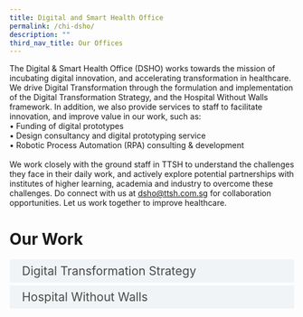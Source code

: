 ```yaml
---
title: Digital and Smart Health Office
permalink: /chi-dsho/
description: ""
third_nav_title: Our Offices
---
```

The Digital &amp; Smart Health Office (DSHO) works towards the mission of incubating digital innovation, and accelerating transformation in healthcare.
We drive Digital Transformation through the formulation and implementation of the Digital Transformation Strategy, and the Hospital Without Walls framework. In addition, we also provide services to staff to facilitate innovation, and improve value in our work, such as:<br>
•	Funding of digital prototypes <br>
•	Design consultancy and digital prototyping service<br>
•	Robotic Process Automation (RPA) consulting &amp; development<br><br>
We work closely with the ground staff in TTSH to understand the challenges they face in their daily work, and actively explore potential partnerships with institutes of higher learning, academia and industry to overcome these challenges.
Do connect with us at dsho@ttsh.com.sg for collaboration opportunities. Let us work together to improve healthcare.

<h1>Our Work</h1>

<style>

input {
	display: none;
}
label {
	display: block;
	padding: 8px 22px;
	margin: 0 0 5px 0;
	cursor: pointor;
	background: #F0F4F6;
	border-radius: 3px;
	width=100%;
	color: #484848;
	transition: ease .5s;
	font-size: 1.5em;
}

label:hover {
	background: #BD2D37;
	color: #FFF;
}

.accordion-content {
	display: block;
	padding: 8px 22px;
	margin: 0 0 5px 0;
	background: #E2E5F6; 
	border: 1px solid #484848; 
	border-radius: 3px;
	font-size: 1.25em;
}

input + label + .accordion-content {
	display: none;
}

input:checked + label + .accordion-content {
	display: none;
}

input:checked + label + .accordion-content {
	display: block;
}

</style>
<!-- End of accordion -->

<div class="container">

<div>
	<input id="title1" type="checkbox"><label for="title1">Digital Transformation Strategy  </label>
	<div class="accordion-content">
	<div class="para">With guidance from the Digital Transformation Council, DSHO formulated the Digital Transformation Strategy which is the strategic mandate for all of TTSH’s digital transformation efforts. Founded on the Innovation Cycle, the strategy comprises of three thrusts: Digital Culture; Digital Data; and Digital Experience.<br><br>

•<u>Digital Culture</u> aims to cultivate digitally ready and savvy people<br>
•	<u>Digital Data</u> aims to develop the data strategy for TTSH<br>
•	<u>Digital Experience</u> enables digital transformation change<br><br>

The strategy will contribute to achieving the TTSH and Central Health 2030 missions of Academic Health Excellence, be an enabler of Population Health Excellence and also allow Tertiary care excellence through the realisation of the Hospital without Walls.


</div>
	</div>
	<input id="title2" type="checkbox"><label for="title2">Hospital Without Walls </label>
	<div class="accordion-content">
	<div class="para">Hospital without Walls is a framework conceptualised in 2020, to drive digital transformation in TTSH. It leverages on digitalisation to transform and deliver care anytime, anywhere, where care follows the patient. <br><br>
The framework encompasses a matrix of Strategic Innovation Programmes (SIP), and Digital Innovation Technologies (DIT), which are instrumental to effect end-to-end transformation in care delivery and user experience. <br><br>

DITs are technology-driven communities of practice with dedicated innovation funding and expertise support to support relevant use cases. The digital tech areas we deep dive in include (and not limited to) Artificial Intelligence &amp; Data Analytics, Telehealth, MedTech &amp; Robotics, Ops Tech &amp; Robotics, Digital Services, Extended Reality. <br><br>

SIPs serve to integrate multiple innovation projects into a coherent development roadmap towards a strategic goal. SIPs adopt the Innovation Cycle to redesign care, stack up technologies and redesign jobs. This process ensures that technologies support new care models and empowers a digitally-ready workforce. We work with project teams to deliver care without walls in the thematic areas of Ward without Walls, Clinic without Walls, Every Moment a Rehab Moment, Pharmacy without Walls, Knowledge without Walls, Digital Workplace. 

</div>
	</div>

</div></div>
